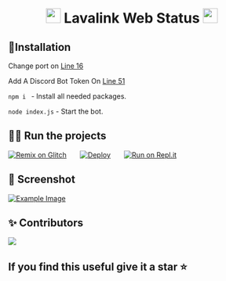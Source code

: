 <h1 align="center"><img src="https://i.imgur.com/06utLxU.gif" width="30px"> Lavalink Web Status <img src="https://i.imgur.com/06utLxU.gif" width="30px"></h1>

## 📎Installation

Change port on [Line 16](https://github.com/MrInternetGitHub/lavalink-web-status/blob/main/index.js#L15)

Add A Discord Bot Token On [Line 51](https://github.com/MrInternetGitHub/lavalink-web-status/blob/main/index.js#L51)

```npm i ``` - Install  all needed packages.

```node index.js``` - Start the bot.

## 🏃🏻 Run the projects

[![Remix on Glitch](https://cdn.glitch.com/2703baf2-b643-4da7-ab91-7ee2a2d00b5b%2Fremix-button.svg)](https://glitch.com/edit/#!/import/github/MrInternetGitHub/lavalink-web-status)&nbsp;&nbsp;&nbsp;&nbsp;&nbsp;&nbsp;
[![Deploy](https://www.herokucdn.com/deploy/button.svg)](https://heroku.com/deploy?template=https://github.com/MrInternetGitHub/lavalink-web-status)&nbsp;&nbsp;&nbsp;&nbsp;&nbsp;&nbsp;
[![Run on Repl.it](https://repl.it/badge/github/MrInternetGitHub/lavalink-web-status)](https://repl.it/github//MrInternetGitHub/lavalink-web-status)


## 📸 Screenshot
[![Example Image](https://i.imgur.com/hMoN8ut.png)](https://i.imgur.com/hMoN8ut.png)&nbsp;&nbsp;&nbsp;&nbsp;&nbsp;&nbsp;

## ✨ Contributors
<a href="https://github.com/MrInternetGitHub/lavalink-web-status/graphs/contributors">
  <img src="https://contributors-img.web.app/image?repo=MrInternetGitHub/lavalink-web-status" />
</a>

## If you find this useful give it a star ⭐️

